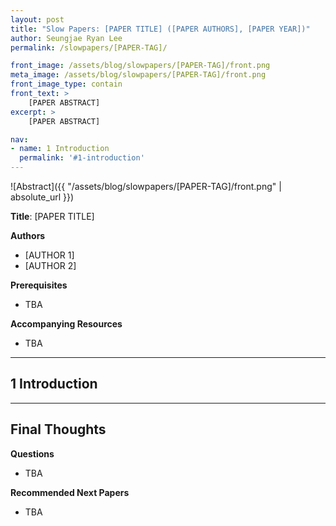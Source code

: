 ```yaml
---
layout: post
title: "Slow Papers: [PAPER TITLE] ([PAPER AUTHORS], [PAPER YEAR])"
author: Seungjae Ryan Lee
permalink: /slowpapers/[PAPER-TAG]/

front_image: /assets/blog/slowpapers/[PAPER-TAG]/front.png
meta_image: /assets/blog/slowpapers/[PAPER-TAG]/front.png
front_image_type: contain
front_text: >
    [PAPER ABSTRACT]
excerpt: >
    [PAPER ABSTRACT]

nav:
- name: 1 Introduction
  permalink: '#1-introduction'
---
```


![Abstract]({{ "/assets/blog/slowpapers/[PAPER-TAG]/front.png" | absolute_url }})

**Title**: [PAPER TITLE]

<div>
<strong>Authors</strong>
<ul class="slowpapers__authors">
  <li>[AUTHOR 1]</li>
  <li>[AUTHOR 2]</li>
</ul>
</div>

**Prerequisites**
 - TBA

**Accompanying Resources**
 - TBA
 
<hr/>



## 1 Introduction


<hr/>



## Final Thoughts

**Questions**
 - TBA

**Recommended Next Papers**
 - TBA
